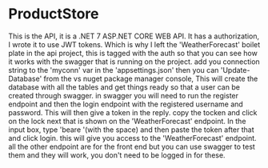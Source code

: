 # ProductStore

This is the API, it is a .NET 7 ASP.NET CORE WEB API.
It has a authorization, I wrote it to use JWT tokens.
Which is why I left the 'WeatherForecast' boilet plate in the api project, this is tagged with the auth so that you can see how it works with the swagger that is running on the project.
add you connection string to the 'myconn' var in the 'appsettings.json' then you can 'Update-Database' from the vs nuget package manager console, This will create the database with all the tables and get things ready so that a user can be created through swagger.
in swagger you will need to run the register endpoint and then the login endpoint with the registered username and password.
This will then give a token in the reply.
copy the tocken and click on the lock next that is shown on the 'WeatherForecast' endpoint.
In the input box, type 'beare '(with the space) and then paste the token after that and click login.
this will give you access to the 'WeatherForecast' endpoint.
all the other endpoint are for the front end but you can use swagger to test them and they will work, you don't need to be logged in for these.
